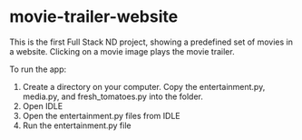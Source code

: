 # movie-trailer-website

This is the first Full Stack ND project, showing a predefined set of movies in a website. Clicking on a movie image plays the movie trailer. 

To run the app:

1. Create a directory on your computer. Copy the entertainment.py, media.py, and fresh_tomatoes.py into the folder.
2. Open IDLE
3. Open the entertainment.py files from IDLE
4. Run the entertainment.py file
